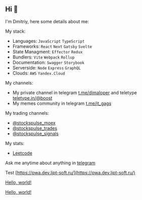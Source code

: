 ## Hi 👋

I'm Dmitriy, here some details about me:

My stack: 
- Languages: `JavaScript` `TypeScript`
- Frameworks: `React` `Next` `Gatsby` `Svelte`
- State Managment:  `Effector` `Redux` 
- Bundlers: `Vite` `Webpack` `Rollup` 
- Documentation: `Swagger` `Storybook`
- Serverside: `Node` `Express` `GraphQL`
- Clouds: `AWS` `Yandex.Cloud`
  
My channels:
 
- My private channel in telegram [t.me/dimaloper](https://t.me/dimaloper) and teletype [teletype.in/@boost](https://teletype.in/@boost)
- My memes community in telegram [t.me/it_gags](https://t.me/+lNtTQvQ5WgthMjNi])

My trading channels:
- [@stockspulse_moex](https://t.me/stockspulse_moex)
- [@stockspulse_trades](https://t.me/stockspulse_trades)
- [@stockspulse_signals](https://t.me/stockspulse_signals)

My stats:
- [Leetcode](https://leetcode.com/toastyboost)

Ask me anytime about anything in [telegram](https://t.me/toastyboost)  

Test [https://pwa.dev.lipt-soft.ru/](https://pwa.dev.lipt-soft.ru/)

<a href="https://pwa.dev.lipt-soft.ru/" target="_blank">Hello, world!</a>

<a href="webapp://pwa.dev.lipt-soft.ru/" target="_blank">Hello, world!</a>

